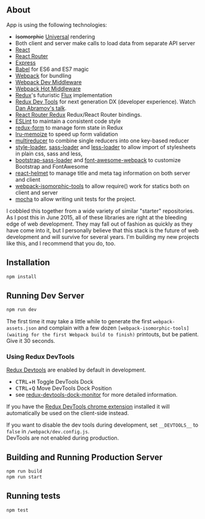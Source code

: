 ## About

App is using the following technologies:

* ~~Isomorphic~~ [Universal](https://medium.com/@mjackson/universal-javascript-4761051b7ae9) rendering
* Both client and server make calls to load data from separate API server
* [React](https://github.com/facebook/react)
* [React Router](https://github.com/rackt/react-router)
* [Express](http://expressjs.com)
* [Babel](http://babeljs.io) for ES6 and ES7 magic
* [Webpack](http://webpack.github.io) for bundling
* [Webpack Dev Middleware](http://webpack.github.io/docs/webpack-dev-middleware.html)
* [Webpack Hot Middleware](https://github.com/glenjamin/webpack-hot-middleware)
* [Redux](https://github.com/rackt/redux)'s futuristic [Flux](https://facebook.github.io/react/blog/2014/05/06/flux.html) implementation
* [Redux Dev Tools](https://github.com/gaearon/redux-devtools) for next generation DX (developer experience). Watch [Dan Abramov's talk](https://www.youtube.com/watch?v=xsSnOQynTHs).
* [React Router Redux](https://github.com/reactjs/react-router-redux) Redux/React Router bindings.
* [ESLint](http://eslint.org) to maintain a consistent code style
* [redux-form](https://github.com/erikras/redux-form) to manage form state in Redux
* [lru-memoize](https://github.com/erikras/lru-memoize) to speed up form validation
* [multireducer](https://github.com/erikras/multireducer) to combine single reducers into one key-based reducer
* [style-loader](https://github.com/webpack/style-loader), [sass-loader](https://github.com/jtangelder/sass-loader) and [less-loader](https://github.com/webpack/less-loader) to allow import of stylesheets in plain css, sass and less,
* [bootstrap-sass-loader](https://github.com/shakacode/bootstrap-sass-loader) and [font-awesome-webpack](https://github.com/gowravshekar/font-awesome-webpack) to customize Bootstrap and FontAwesome
* [react-helmet](https://github.com/nfl/react-helmet) to manage title and meta tag information on both server and client
* [webpack-isomorphic-tools](https://github.com/halt-hammerzeit/webpack-isomorphic-tools) to allow require() work for statics both on client and server
* [mocha](https://mochajs.org/) to allow writing unit tests for the project.

I cobbled this together from a wide variety of similar "starter" repositories. As I post this in June 2015, all of these libraries are right at the bleeding edge of web development. They may fall out of fashion as quickly as they have come into it, but I personally believe that this stack is the future of web development and will survive for several years. I'm building my new projects like this, and I recommend that you do, too.

## Installation

```bash
npm install
```

## Running Dev Server

```bash
npm run dev
```

The first time it may take a little while to generate the first `webpack-assets.json` and complain with a few dozen `[webpack-isomorphic-tools] (waiting for the first Webpack build to finish)` printouts, but be patient. Give it 30 seconds.

### Using Redux DevTools

[Redux Devtools](https://github.com/gaearon/redux-devtools) are enabled by default in development.

- <kbd>CTRL</kbd>+<kbd>H</kbd> Toggle DevTools Dock
- <kbd>CTRL</kbd>+<kbd>Q</kbd> Move DevTools Dock Position
- see [redux-devtools-dock-monitor](https://github.com/gaearon/redux-devtools-dock-monitor) for more detailed information.

If you have the 
[Redux DevTools chrome extension](https://chrome.google.com/webstore/detail/redux-devtools/lmhkpmbekcpmknklioeibfkpmmfibljd) installed it will automatically be used on the client-side instead.

If you want to disable the dev tools during development, set `__DEVTOOLS__` to `false` in `/webpack/dev.config.js`.  
DevTools are not enabled during production.

## Building and Running Production Server

```bash
npm run build
npm run start
```


## Running tests

```bash
npm test
```
